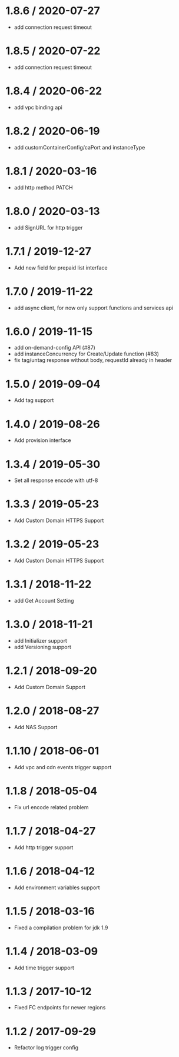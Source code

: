 1.8.6 / 2020-07-27
==================

  * add connection request timeout

1.8.5 / 2020-07-22
==================

  * add connection request timeout

1.8.4 / 2020-06-22
==================

  * add vpc binding api

1.8.2 / 2020-06-19
==================

  * add customContainerConfig/caPort and instanceType

1.8.1 / 2020-03-16
==================

  * add http method PATCH

1.8.0 / 2020-03-13
==================

  * add SignURL for http trigger

1.7.1 / 2019-12-27
==================

  * Add new field for prepaid list interface
  
1.7.0 / 2019-11-22
==================

  * add async client, for now only support functions and services api
  
1.6.0 / 2019-11-15
==================

  * add on-demand-config API (#87)
  * add instanceConcurrency for Create/Update function (#83)
  * fix tag/untag response without body, requestId already in header

1.5.0 / 2019-09-04
==================
  * Add tag support

1.4.0 / 2019-08-26
==================
  * Add provision interface

1.3.4 / 2019-05-30
==================
  * Set all response encode with utf-8

1.3.3 / 2019-05-23
==================
  * Add Custom Domain HTTPS Support

1.3.2 / 2019-05-23
==================
  * Add Custom Domain HTTPS Support

1.3.1 / 2018-11-22
==================
  * add Get Account Setting

1.3.0 / 2018-11-21
==================

  * add Initializer support
  * add Versioning support 

1.2.1 / 2018-09-20
==================

  * Add Custom Domain Support

1.2.0 / 2018-08-27
==================

  * Add NAS Support

1.1.10 / 2018-06-01
==================

  * Add vpc and cdn events trigger support

1.1.8 / 2018-05-04
==================

  * Fix url encode related problem

1.1.7 / 2018-04-27
==================

  * Add http trigger support

1.1.6 / 2018-04-12
==================

  * Add environment variables support

1.1.5 / 2018-03-16
==================

  * Fixed a compilation problem for jdk 1.9

1.1.4 / 2018-03-09
==================

  * Add time trigger support

1.1.3 / 2017-10-12
==================

  * Fixed FC endpoints for newer regions

1.1.2 / 2017-09-29
==================

  * Refactor log trigger config
